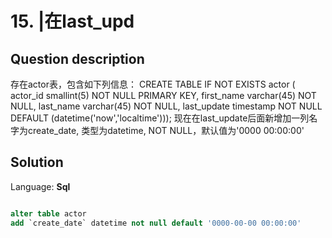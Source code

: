 # 15. |在last_upd

## Question description


存在actor表，包含如下列信息：
CREATE TABLE  IF NOT EXISTS actor  (
    actor_id  smallint(5)  NOT NULL PRIMARY KEY,
    first_name  varchar(45) NOT NULL,
    last_name  varchar(45) NOT NULL,
    last_update  timestamp NOT NULL DEFAULT (datetime('now','localtime')));
现在在last_update后面新增加一列名字为create_date, 类型为datetime, NOT NULL，默认值为'0000 00:00:00'


## Solution

Language: **Sql**

```Sql

alter table actor
add `create_date` datetime not null default '0000-00-00 00:00:00'
```


